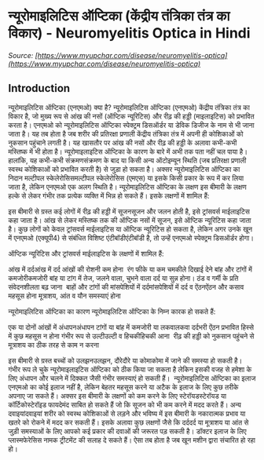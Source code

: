 # न्यूरोमाइलिटिस ऑप्टिका (केंद्रीय तंत्रिका तंत्र का विकार) - Neuromyelitis Optica in Hindi
_Source: [https://www.myupchar.com/disease/neuromyelitis-optica](https://www.myupchar.com/disease/neuromyelitis-optica)_

## Introduction
न्यूरोमाइलिटिस ऑप्टिका (एनएमओ) क्या है?
न्यूरोमाइलिटिस ऑप्टिका (एनएमओ) केंद्रीय तंत्रिका तंत्र का विकार है, जो मुख्य रूप से आंख की नसों (ऑप्टिक न्यूरिटिस) और रीढ़ की हड्डी (माइलाइटिस) को प्रभावित करता है। एनएमओ को न्यूरोमाइलिटिस ऑप्टिका स्पेक्ट्रम डिसऑर्डर या डेविक डिजीज के नाम से भी जाना जाता है।
यह तब होता है जब शरीर की प्रतिरक्षा प्रणाली केंद्रीय तंत्रिका तंत्र में अपनी ही कोशिकाओं को नुकसान पहुंचाने लगती है। यह खासतौर पर आंख की नसों और रीढ़ की हड्डी के अलावा कभी-कभी मस्तिष्क में भी होता है।
न्यूरोमाइलाइटिस ऑप्टिका के कारण के बारे में अभी तक पता नहीं चल पाया है। हालांकि, यह कभी-कभी संक्रमणसंक्रमण के बाद या किसी अन्य ऑटोइम्यून स्थिति (जब प्रतिरक्षा प्रणाली स्वस्थ कोशिकाओं को प्रभावित करती है) से जुड़ा हो सकता है।
अक्सर न्यूरोमाइलिटिस ऑप्टिका का निदान मल्टीपल स्केलेरोसिसमल्टीपल स्केलेरोसिस (एमएस) या इसके किसी प्रकार के रूप में कर लिया जाता है, लेकिन एनएमओ एक अलग स्थिति है।
न्यूरोमाइलिटिस ऑप्टिका के लक्षण
इस बीमारी के लक्षण हल्के से लेकर गंभीर तक प्रत्येक व्यक्ति में भिन्न हो सकते हैं। इसके लक्षणों में शामिल हैं:

इस बीमारी से ग्रस्त कई लोगों में रीढ़ की हड्डी में सूजनसूजन और जलन होती है, इसे ट्रांसवर्स माईलाइटिस कहा जाता है।
आंख से लेकर मस्तिष्क तक की ऑप्टिक नसों में सूजन, इसे ऑप्टिक न्यूरिटिस कहा जाता है।
कुछ लोगों को केवल ट्रांसवर्स माईलाइटिस या ऑप्टिक न्यूरिटिस हो सकता है, लेकिन अगर उनके खून में एनएमओ (एक्यूपी4) से संबंधित विशिष्ट एंटीबॉडीएंटीबॉडी है, तो उन्हें एनएमओ स्पेक्ट्रम डिसऑर्डर होगा।

ऑप्टिक न्यूरिटिस और ट्रांसवर्स माईलाइटिस के लक्षणों में शामिल हैं:

आंख में दर्दआंख में दर्द
आंखों की रोशनी कम होना 
रंग फीके या कम चमकीले दिखाई देने
बांह और टांगों में कमजोरीकमजोरी
बांह या टांग में तेज, जलने वाला, चुभने वाला दर्द या सुन्न होना। ठंड व गर्मी के प्रति संवेदनशीलता बढ़ जाना 
बाहों और टांगों की मांसपेशियों में दर्दमांसपेशियों में दर्द व ऐंठनऐंठन और कसाव महसूस होना
मूत्राशय, आंत व यौन समस्याएं होना

न्यूरोमाइलिटिस ऑप्टिका का कारण
न्यूरोमाइलिटिस ऑप्टिका के निम्न कारक हो सकते हैं:

एक या दोनों आंखों में अंधापनअंधापन
टांगों या बांह में कमजोरी या लकवालकवा
दर्दभरी ऐंठन
प्रभावित हिस्से में कुछ महसूस न होना
गंभीर रूप से उल्टीउल्टी व हिचकीहिचकी आना 
रीढ़ की हड्डी को नुकसान पहुंचने से मूत्राशय का ठीक तरह से काम न करना 

इस बीमारी से ग्रस्त बच्चों को उलझनउलझन, दौरेदौरे या कोमाकोमा में जाने की समस्या हो सकती है।
गंभीर रूप ले चुके न्यूरोमाइलाइटिस ऑप्टिका को ठीक किया जा सकता है लेकिन इसकी वजह से हमेशा के लिए अंधापन और चलने में दिक्कत जैसी गंभीर समस्याएं हो सकती हैं। 
न्यूरोमाइलिटिस ऑप्टिका का इलाज
एनएमओ का कोई इलाज नहीं है, लेकिन बेहतर महसूस करने या अटैक के इलाज के लिए कुछ तरीके अपनाए जा सकते हैं। अक्सर इस बीमारी के लक्षणों को कम करने के लिए स्टेरॉयडस्टेरॉयड या कॉर्टिकोस्टेरॉइड फायदेमंद साबित हो सकते हैं जो कि सूजन को भी कम करने में मदद करते हैं।
अन्य दवाइयांदवाइयां शरीर को स्वस्थ कोशिकाओं से लड़ने और भविष्य में इस बीमारी के नकारात्मक प्रभाव या खतरे को रोकने में मदद कर सकती हैं। इसके अलावा कुछ लक्षणों जैसे कि दर्ददर्द या मूत्राशय या आंत से जुड़ी समस्याओं के लिए आपको कई प्रकार की दवाओं की जरूरत पड़ सकती है।
डॉक्टर इलाज के लिए प्लास्मफेरेसिस नामक ट्रीटमेंट की सलाह दे सकते हैं। ऐसा तब होता है जब खून मशीन द्वारा संचारित हो रहा हो।

